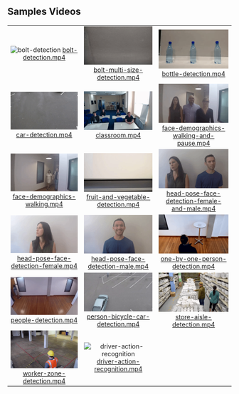 ## Samples Videos



||||
| :-----: | :-: | :-: |
| ![bolt-detection](preview/bolt-detection.gif) [bolt-detection.mp4](https://github.com/intel-iot-devkit/sample-videos/raw/master/bolt-detection.mp4) | ![bolt-multi-size-detection](preview/bolt-multi-size-detection.gif) [bolt-multi-size-detection.mp4](https://github.com/intel-iot-devkit/sample-videos/raw/master/bolt-multi-size-detection.mp4) | ![bottle-detection](preview/bottle-detection.gif) [bottle-detection.mp4](https://github.com/intel-iot-devkit/sample-videos/raw/master/bottle-detection.mp4) |
| ![car-detection](preview/car-detection.gif) [car-detection.mp4](https://github.com/intel-iot-devkit/sample-videos/raw/master/car-detection.mp4) | ![classroom](preview/classroom.gif) [classroom.mp4](https://github.com/intel-iot-devkit/sample-videos/raw/master/classroom.mp4) | ![face-demographics-walking-and-pause](preview/face-demographics-walking-and-pause.gif) [face-demographics-walking-and-pause.mp4](https://github.com/intel-iot-devkit/sample-videos/raw/master/face-demographics-walking-and-pause.mp4) |
| ![face-demographics-walking](preview/face-demographics-walking.gif) [face-demographics-walking.mp4](https://github.com/intel-iot-devkit/sample-videos/raw/master/face-demographics-walking.mp4) | ![fruit-and-vegetable-detection](preview/fruit-and-vegetable-detection.gif) [fruit-and-vegetable-detection.mp4](https://github.com/intel-iot-devkit/sample-videos/raw/master/fruit-and-vegetable-detection.mp4) | ![head-pose-face-detection-female-and-male](preview/head-pose-face-detection-female-and-male.gif) [head-pose-face-detection-female-and-male.mp4](https://github.com/intel-iot-devkit/sample-videos/raw/master/head-pose-face-detection-female-and-male.mp4) |
| ![head-pose-face-detection-female](preview/head-pose-face-detection-female.gif) [head-pose-face-detection-female.mp4](https://github.com/intel-iot-devkit/sample-videos/raw/master/head-pose-face-detection-female.mp4) | ![head-pose-face-detection-male](preview/head-pose-face-detection-male.gif) [head-pose-face-detection-male.mp4](https://github.com/intel-iot-devkit/sample-videos/raw/master/head-pose-face-detection-male.mp4) | ![one-by-one-person-detection](preview/one-by-one-person-detection.gif) [one-by-one-person-detection.mp4](https://github.com/intel-iot-devkit/sample-videos/raw/master/one-by-one-person-detection.mp4) |
| ![people-detection](preview/people-detection.gif) [people-detection.mp4](https://github.com/intel-iot-devkit/sample-videos/raw/master/people-detection.mp4) | ![person-bicycle-car-detection](preview/person-bicycle-car-detection.gif) [person-bicycle-car-detection.mp4](https://github.com/intel-iot-devkit/sample-videos/raw/master/person-bicycle-car-detection.mp4) | ![store-aisle-detection](preview/store-aisle-detection.gif) [store-aisle-detection.mp4](https://github.com/intel-iot-devkit/sample-videos/raw/master/store-aisle-detection.mp4) |
| ![worker-zone-detection](preview/worker-zone-detection.gif) [worker-zone-detection.mp4](https://github.com/intel-iot-devkit/sample-videos/raw/master/worker-zone-detection.mp4) | ![driver-action-recognition](preview/driver-action-recognition.gif) [driver-action-recognition.mp4](https://github.com/intel-iot-devkit/sample-videos/raw/master/driver-action-recognition.mp4) |||
